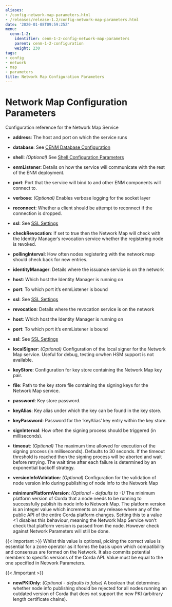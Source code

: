 ```yaml
---
aliases:
- /config-network-map-parameters.html
- /releases/release-1.2/config-network-map-parameters.html
date: '2020-01-08T09:59:25Z'
menu:
  cenm-1-2:
    identifier: cenm-1-2-config-network-map-parameters
    parent: cenm-1-2-configuration
    weight: 230
tags:
- config
- network
- map
- parameters
title: Network Map Configuration Parameters
---
```



# Network Map Configuration Parameters

Configuration reference for the Network Map Service


* **address**: 
The host and port on which the service runs


* **database**: 
See [CENM Database Configuration](config-database.md)


* **shell**: 
*(Optional)*  See [Shell Configuration Parameters](config-shell.md)


* **enmListener**: 
Details on how the service will communicate with the rest of the ENM deployment.


* **port**: 
Port that the service will bind to and other ENM components will connect to.


* **verbose**: 
*(Optional)* Enables verbose logging for the socket layer


* **reconnect**: 
Whether a client should be attempt to reconnect if the connection is dropped.


* **ssl**: 
See [SSL Settings](config-ssl.md)




* **checkRevocation**: 
If set to true then the Network Map will check with the Identity Manager’s revocation
service whether the registering node is revoked.


* **pollingInterval**: 
How often nodes registering with the network map should check back for new entries.


* **identityManager**: 
Details where the issuance service is on the network


* **host**: 
Which host  the Identity Manager is running on


* **port**: 
To which port it’s enmListener is bound


* **ssl**: 
See [SSL Settings](config-ssl.md)




* **revocation**: 
Details where the revocation service is on the network


* **host**: 
Which host  the Identity Manager is running on


* **port**: 
To which port it’s enmListener is bound


* **ssl**: 
See [SSL Settings](config-ssl.md)




* **localSigner**: 
*(Optional)* Configuration of the local signer for the Network Map service. Useful for debug, testing orwhen HSM support is not available.
* **keyStore**: 
Configuration for key store containing the Network Map key pair.


* **file**: 
Path to the key store file containing the signing keys for the Network Map service.


* **password**: 
Key store password.




* **keyAlias**: 
Key alias under which the key can be found in the key store.


* **keyPassword**: 
Password for the ‘keyAlias’ key entry within the key store.


* **signInterval**: 
How often the signing process should be triggered (in milliseconds).


* **timeout**: 
*(Optional)* The maximum time allowed for execution of the signing process (in milliseconds). Defaults
to 30 seconds. If the timeout threshold is reached then the signing process will be aborted and wait
before retrying. The wait time after each failure is determined by an exponential backoff strategy.




* **versionInfoValidation**: 
*(Optional)* Configuration for the validation of node version info during publishing of node info to the Network Map


* **minimumPlatformVersion**: 
*(Optional - defaults to -1)* The minimum platform version of Corda that a node needs
to be running to successfully publish its node info to Network Map. The platform
version is an integer value which increments on any release where any of the
public API of the entire Corda platform changes. Setting this to a value <1
disables this behaviour, meaning the Network Map Service won’t check that
platform version is passed from the node. However check against Network Parameters
will still be done.


{{< important >}}
Whilst this value is optional, picking the correct value is essential
for a zone operator as it forms the basis upon which compatibility and consensus
are formed on the Network. It also commits potential members to specific versions
of the Corda API. Value must be equal to the one specified in Network Parameters.


{{< /important >}}


* **newPKIOnly**: 
*(Optional - defaults to false)* A boolean that determines whether node info publishing should be rejected for all nodes running an outdated
version of Corda that does not support the new PKI (arbitrary length certificate chains).





